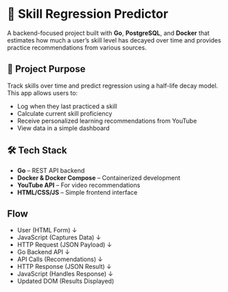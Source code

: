 # 🧠 Skill Regression Predictor

A backend-focused project built with **Go**, **PostgreSQL**, and **Docker** that estimates how much a user’s skill level has decayed over time and provides practice recommendations from various sources.

## 🚀 Project Purpose

Track skills over time and predict regression using a half-life decay model. This app allows users to:

- Log when they last practiced a skill
- Calculate current skill proficiency
- Receive personalized learning recommendations from YouTube
- View data in a simple dashboard

## 🛠️ Tech Stack

- **Go** – REST API backend
- **Docker & Docker Compose** – Containerized development
- **YouTube API** – For video recommendations
- **HTML/CSS/JS** – Simple frontend interface

## Flow
- User (HTML Form)
   ↓
- JavaScript (Captures Data)
   ↓
- HTTP Request (JSON Payload)
   ↓
- Go Backend API
   ↓
- API Calls (Recomendations)
   ↓
- HTTP Response (JSON Result)
   ↓
- JavaScript (Handles Response)
   ↓
- Updated DOM (Results Displayed)

